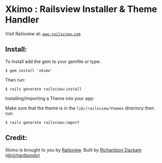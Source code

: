 Xkimo : Railsview Installer & Theme Handler
==========================================

Visit Railsview at: [`www.railsview.com`](http://www.railsview.com)

Install:
---------------------------------

To Install add the gem to your gemfile or type:

    $ gem install 'xkimo'

Then run:


    $ rails generate railsview:install

Installing/Importing a Theme into your app:

Make sure that the theme is in the `lib//railsview/themes` directory then run:

    $ rails generate railsview:import


Credit:
---------------------------------

Xkimo is brought to you by [Railsview](http://www.railsview.com). Built by [Richardson Dackam (@richardsondx)](http://www.twitter.com/richardsondx)

